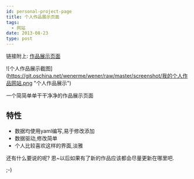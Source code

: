 ```yaml
---
id: personal-project-page
title: 个人作品展示页面
tags:
  - 网站
date: 2013-08-23
type: post
---
```



链接附上: [作品展示页面](http://sites.wener.me/works)

![个人作品展示截图]
(https://git.oschina.net/wenerme/wener/raw/master/screenshot/我的个人作品网站.png "个人作品展示")

<!--more-->

一个简简单单干干净净的作品展示页面

特性
----

* 数据均使用yaml编写,易于修改添加
* 数据驱动,修改简单
* 个人比较喜欢这样的界面,淡雅

还有什么要说的呢? 恩~以后如果有了新的作品应该都会尽量更新在哪里吧.

;-)
